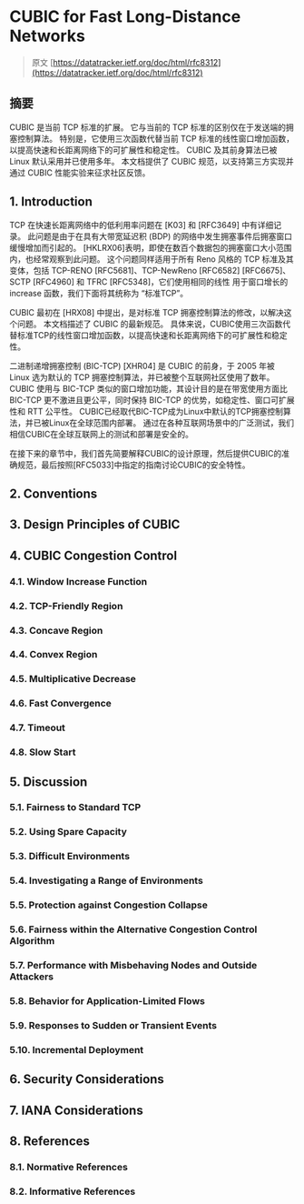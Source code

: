 # CUBIC for Fast Long-Distance Networks

> 原文 [https://datatracker.ietf.org/doc/html/rfc8312](https://datatracker.ietf.org/doc/html/rfc8312)

## 摘要

CUBIC 是当前 TCP 标准的扩展。 它与当前的 TCP 标准的区别仅在于发送端的拥塞控制算法。 特别是，它使用三次函数代替当前 TCP 标准的线性窗口增加函数，以提高快速和长距离网络下的可扩展性和稳定性。 CUBIC 及其前身算法已被 Linux 默认采用并已使用多年。 本文档提供了 CUBIC 规范，以支持第三方实现并通过 CUBIC 性能实验来征求社区反馈。

## 1. Introduction

TCP 在快速长距离网络中的低利用率问题在 [K03] 和 [RFC3649] 中有详细记录。 此问题是由于在具有大带宽延迟积 (BDP) 的网络中发生拥塞事件后拥塞窗口缓慢增加而引起的。 [HKLRX06]表明，即使在数百个数据包的拥塞窗口大小范围内，也经常观察到此问题。 这个问题同样适用于所有 Reno 风格的 TCP 标准及其变体，包括 TCP-RENO [RFC5681]、TCP-NewReno [RFC6582] [RFC6675]、SCTP [RFC4960] 和 TFRC [RFC5348]，它们使用相同的线性 用于窗口增长的 increase 函数，我们下面将其统称为 “标准TCP”。

CUBIC 最初在 [HRX08] 中提出，是对标准 TCP 拥塞控制算法的修改，以解决这个问题。 本文档描述了 CUBIC 的最新规范。 具体来说，CUBIC使用三次函数代替标准TCP的线性窗口增加函数，以提高快速和长距离网络下的可扩展性和稳定性。

二进制递增拥塞控制 (BIC-TCP) [XHR04] 是 CUBIC 的前身，于 2005 年被 Linux 选为默认的 TCP 拥塞控制算法，并已被整个互联网社区使用了数年。 CUBIC 使用与 BIC-TCP 类似的窗口增加功能，其设计目的是在带宽使用方面比 BIC-TCP 更不激进且更公平，同时保持 BIC-TCP 的优势，如稳定性、窗口可扩展性和 RTT 公平性。 CUBIC已经取代BIC-TCP成为Linux中默认的TCP拥塞控制算法，并已被Linux在全球范围内部署。 通过在各种互联网场景中的广泛测试，我们相信CUBIC在全球互联网上的测试和部署是安全的。

在接下来的章节中，我们首先简要解释CUBIC的设计原理，然后提供CUBIC的准确规范，最后按照[RFC5033]中指定的指南讨论CUBIC的安全特性。

## 2. Conventions
## 3. Design Principles of CUBIC
## 4. CUBIC Congestion Control
### 4.1. Window Increase Function
### 4.2. TCP-Friendly Region
### 4.3. Concave Region
### 4.4. Convex Region
### 4.5. Multiplicative Decrease
### 4.6. Fast Convergence
### 4.7. Timeout
### 4.8. Slow Start
## 5. Discussion
### 5.1. Fairness to Standard TCP
### 5.2. Using Spare Capacity
### 5.3. Difficult Environments
### 5.4. Investigating a Range of Environments
### 5.5. Protection against Congestion Collapse
### 5.6. Fairness within the Alternative Congestion Control Algorithm
### 5.7. Performance with Misbehaving Nodes and Outside Attackers
### 5.8. Behavior for Application-Limited Flows
### 5.9. Responses to Sudden or Transient Events
### 5.10. Incremental Deployment
## 6. Security Considerations
## 7. IANA Considerations
## 8. References
### 8.1. Normative References
### 8.2. Informative References
